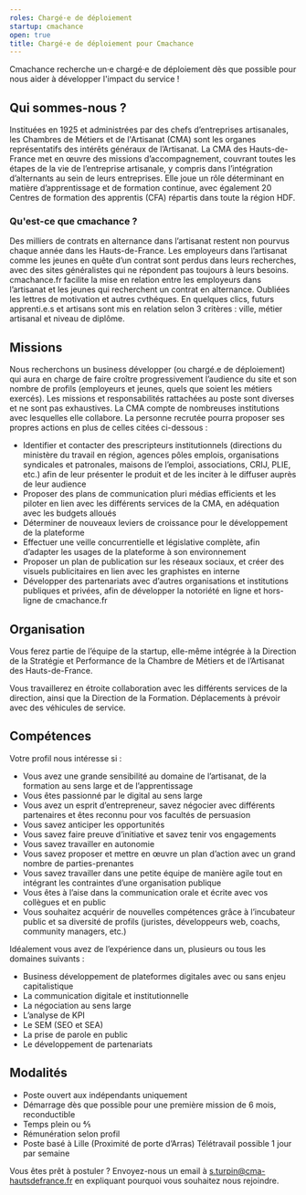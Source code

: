 ```yaml
---
roles: Chargé·e de déploiement
startup: cmachance
open: true
title: Chargé·e de déploiement pour Cmachance
---
```


Cmachance recherche un·e chargé·e de déploiement dès que possible pour nous aider à développer l'impact du service !

## Qui sommes-nous ?

Instituées en 1925 et administrées par des chefs d’entreprises artisanales, les Chambres de Métiers et de l'Artisanat (CMA) sont les organes représentatifs des intérêts généraux de l’Artisanat.
La CMA des Hauts-de-France met en œuvre des missions d’accompagnement, couvrant toutes les étapes de la vie de l’entreprise artisanale, y compris dans l’intégration d’alternants au sein de leurs entreprises. Elle joue un rôle déterminant en matière d’apprentissage et de formation continue, avec également 20 Centres de formation des apprentis (CFA) répartis dans toute la région HDF.

### Qu'est-ce que cmachance ? 

Des milliers de contrats en alternance dans l’artisanat restent non pourvus chaque année dans les Hauts-de-France. 
Les employeurs dans l’artisanat comme les jeunes en quête d’un contrat sont perdus dans leurs recherches, avec des sites généralistes qui ne répondent pas toujours à leurs besoins.
cmachance.fr facilite la mise en relation entre les employeurs dans l’artisanat et les jeunes qui recherchent un contrat en alternance. Oubliées les lettres de motivation et autres cvthéques. En quelques clics, futurs apprenti.e.s et artisans sont mis en relation selon 3 critères : ville, métier artisanal et niveau de diplôme.

## Missions

Nous recherchons un business développer (ou chargé.e de déploiement) qui aura en charge de faire croître progressivement l’audience du site et son nombre de profils (employeurs et jeunes, quels que soient les métiers exercés).
Les missions et responsabilités rattachées au poste sont diverses et ne sont pas exhaustives. La CMA compte de nombreuses institutions avec lesquelles elle collabore. La personne recrutée pourra proposer ses propres actions en plus de celles citées ci-dessous : 
- Identifier et contacter des prescripteurs institutionnels (directions du ministère du travail en région, agences pôles emplois, organisations syndicales et patronales, maisons de l’emploi, associations, CRIJ, PLIE, etc.) afin de leur présenter le produit et de les inciter à le diffuser auprès de leur audience
- Proposer des plans de communication pluri médias efficients et les piloter en lien avec les différents services de la CMA, en adéquation avec les budgets alloués
- Déterminer de nouveaux leviers de croissance pour le développement de la plateforme
- Effectuer une veille concurrentielle et législative complète, afin d’adapter les usages de la plateforme à son environnement
- Proposer un plan de publication sur les réseaux sociaux, et créer des visuels publicitaires en lien avec les graphistes en interne
- Développer des partenariats avec d’autres organisations et institutions publiques et privées, afin de développer la notoriété en ligne et hors-ligne de cmachance.fr

## Organisation

Vous ferez partie de l’équipe de la startup, elle-même intégrée à la Direction de la Stratégie et Performance de la Chambre de Métiers et de l’Artisanat des Hauts-de-France. 

Vous travaillerez en étroite collaboration avec les différents services de la direction, ainsi que la Direction de la Formation. Déplacements à prévoir avec des véhicules de service. 

## Compétences

Votre profil nous intéresse si :
- Vous avez une grande sensibilité au domaine de l’artisanat, de la formation au sens large et de l’apprentissage
- Vous êtes passionné par le digital au sens large
- Vous avez un esprit d’entrepreneur, savez négocier avec différents partenaires et êtes reconnu pour vos facultés de persuasion
- Vous savez anticiper les opportunités
- Vous savez faire preuve d’initiative et savez tenir vos engagements
- Vous savez travailler en autonomie
- Vous savez proposer et mettre en œuvre un plan d’action avec un grand nombre de parties-prenantes
- Vous savez travailler dans une petite équipe de manière agile tout en intégrant les contraintes d’une organisation publique
- Vous êtes à l’aise dans la communication orale et écrite avec vos collègues et en public
- Vous souhaitez acquérir de nouvelles compétences grâce à l’incubateur public et sa diversité de profils (juristes, développeurs web, coachs, community managers, etc.)

Idéalement vous avez de l’expérience dans un, plusieurs ou tous les domaines suivants :
- Business développement de plateformes digitales avec ou sans enjeu capitalistique
- La communication digitale et institutionnelle
- La négociation au sens large
- L’analyse de KPI
- Le SEM (SEO et SEA)
- La prise de parole en public
- Le développement de partenariats


## Modalités

- Poste ouvert aux indépendants uniquement
- Démarrage dès que possible pour une première mission de 6 mois, reconductible
- Temps plein ou ⅘
- Rémunération selon profil
- Poste basé à Lille (Proximité de porte d’Arras) Télétravail possible 1 jour par semaine

Vous êtes prêt à postuler ? Envoyez-nous un email à s.turpin@cma-hautsdefrance.fr en expliquant pourquoi vous souhaitez nous rejoindre.
